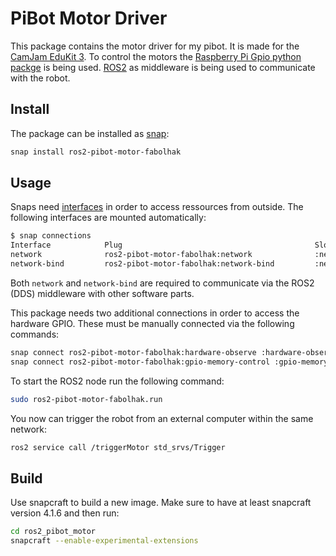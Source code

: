 # PiBot Motor Driver

This package contains the motor driver for my pibot. It is made for the [CamJam EduKit 3](https://camjam.me/?page_id=1035). To control the motors the [Raspberry Pi Gpio python packge](https://pypi.org/project/RPi.GPIO/) is being used. [ROS2](https://index.ros.org/doc/ros2/) as middleware is being used to communicate with the robot.

## Install

The package can be installed as [snap](https://snapcraft.io/ros2-pibot-motor-fabolhak):

```bash
snap install ros2-pibot-motor-fabolhak
```

## Usage

Snaps need [interfaces](https://snapcraft.io/docs/interface-management) in order to access ressources from outside. The following interfaces are mounted automatically:

```bash
$ snap connections
Interface            Plug                                           Slot                  Notes
network              ros2-pibot-motor-fabolhak:network              :network              -
network-bind         ros2-pibot-motor-fabolhak:network-bind         :network-bind         -

```

Both `network` and `network-bind` are required to communicate via the ROS2 (DDS) middleware with other software parts.

This package needs two additional connections in order to access the hardware GPIO. These must be manually connected via the following commands:

```bash
snap connect ros2-pibot-motor-fabolhak:hardware-observe :hardware-observe
snap connect ros2-pibot-motor-fabolhak:gpio-memory-control :gpio-memory-control
```

To start the ROS2 node run the following command:

```bash
sudo ros2-pibot-motor-fabolhak.run
```

You now can trigger the robot from an external computer within the same network:

```bash
ros2 service call /triggerMotor std_srvs/Trigger
```

## Build

Use snapcraft to build a new image. Make sure to have at least snapcraft version 4.1.6 and then run:

```bash
cd ros2_pibot_motor
snapcraft --enable-experimental-extensions
```